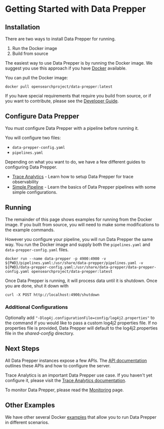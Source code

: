 # Getting Started with Data Prepper

## Installation

There are two ways to install Data Prepper for running.

1. Run the Docker image
2. Build from source

The easiest way to use Data Prepper is by running the Docker image. We suggest
you use this approach if you have [Docker](https://www.docker.com) available.

You can pull the Docker image:

```
docker pull opensearchproject/data-prepper:latest
```

If you have special requirements that require you build from source, or if you
want to contribute, please see the [Developer Guide](developer_guide.md).

## Configure Data Prepper

You must configure Data Prepper with a pipeline before running it.

You will configure two files:

* `data-prepper-config.yaml`
* `pipelines.yaml`

Depending on what you want to do, we have a few different guides to configuring Data Prepper.

* [Trace Analytics](trace_analytics.md) - Learn how to setup Data Prepper for trace observability
* [Simple Pipeline](simple_pipelines.md) - Learn the basics of Data Prepper pipelines with some simple configurations.

## Running

The remainder of this page shows examples for running from the Docker image. If you
built from source, you will need to make some modifications to the example commands.

However you configure your pipeline, you will run Data Prepper the same way. You run the Docker
image and supply both the `pipelines.yaml` and `data-prepper-config.yaml` files.

```
docker run --name data-prepper -p 4900:4900 -v ${PWD}/pipelines.yaml:/usr/share/data-prepper/pipelines.yaml -v ${PWD}/data-prepper-config.yaml:/usr/share/data-prepper/data-prepper-config.yaml opensearchproject/data-prepper:latest
```

Once Data Prepper is running, it will process data until it is shutdown. Once you are done, shut it down with

```
curl -X POST http://localhost:4900/shutdown
```

### Additional Configurations

Optionally add `"-Dlog4j.configurationFile=config/log4j2.properties"` to the command if you would like to pass a custom log4j2 properties file. If no properties file is provided, Data Prepper will default to the log4j2.properties file in the *shared-config* directory.

## Next Steps

All Data Prepper instances expose a few APIs. The [API documentation](core_apis.md) outlines these APIs and
how to configure the server.

Trace Analytics is an important Data Prepper use case. If you haven't yet configure it,
please visit the [Trace Analytics documentation](trace_analytics.md).

To monitor Data Prepper, please read the [Monitoring](monitoring.md) page.

## Other Examples

We have other several Docker [examples](https://github.com/opensearch-project/data-prepper/tree/main/examples/)
that allow you to run Data Prepper in different scenarios.

